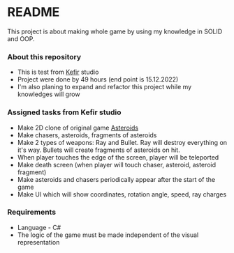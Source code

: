 # README #

This project is about making whole game by using my knowledge in SOLID and OOP.

### About this repository ###

* This is test from [Kefir](https://kefirgames.com/) studio
* Project were done by 49 hours (end point is 15.12.2022)
* I'm also planing to expand and refactor this project while my knowledges will grow

### Assigned tasks from Kefir studio ###

* Make 2D clone of original game [Asteroids](https://en.wikipedia.org/wiki/Asteroids_(video_game))
* Make chasers, asteroids, fragments of asteroids
* Make 2 types of weapons: Ray and Bullet. Ray will destroy everything on it's way. Bullets will create fragments of asteroids on hit.
* When player touches the edge of the screen, player will be teleported
* Make death screen (when player will touch chaser, asteroid, asteroid fragment)
* Make asteroids and chasers periodically appear after the start of the game
* Make UI which will show coordinates, rotation angle, speed, ray charges

### Requirements ###

* Language - C#
* The logic of the game must be made independent of the visual representation